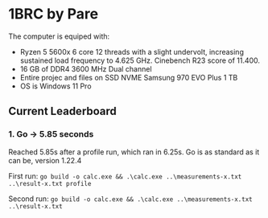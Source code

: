 # 1BRC by Pare
The computer is equiped with:
+ Ryzen 5 5600x 6 core 12 threads with a slight undervolt, increasing
sustained load frequency to 4.625 GHz. Cinebench R23 score of 11.400.
+ 16 GB of DDR4 3600 MHz Dual channel
+ Entire projec and files on SSD NVME Samsung 970 EVO Plus 1 TB
+ OS is Windows 11 Pro

## Current Leaderboard

### 1. Go -> 5.85 seconds
Reached 5.85s after a profile run, which ran in 6.25s. Go is as standard as it can be, version 1.22.4

First run: `go build -o calc.exe && .\calc.exe ..\measurements-x.txt ..\result-x.txt profile`

Second run: `go build -o calc.exe && .\calc.exe ..\measurements-x.txt ..\result-x.txt`
